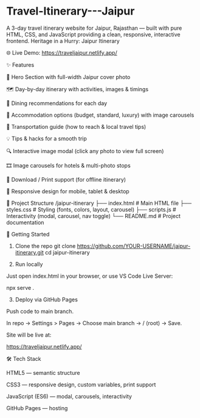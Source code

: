 # Travel-Itinerary---Jaipur
A 3-day travel itinerary website for Jaipur, Rajasthan — built with pure HTML, CSS, and JavaScript providing a clean, responsive, interactive frontend.
Heritage in a Hurry: Jaipur Itinerary

🌐 Live Demo: https://traveljaipur.netlify.app/

✨ Features

📸 Hero Section with full-width Jaipur cover photo

🗺️ Day-by-day itinerary with activities, images & timings

🍴 Dining recommendations for each day

🏨 Accommodation options (budget, standard, luxury) with image carousels

🚌 Transportation guide (how to reach & local travel tips)

💡 Tips & hacks for a smooth trip

🔍 Interactive image modal (click any photo to view full screen)

🎞️ Image carousels for hotels & multi-photo stops

📑 Download / Print support (for offline itinerary)

📱 Responsive design for mobile, tablet & desktop

📂 Project Structure
/jaipur-itinerary
  ├── index.html      # Main HTML file
  ├── styles.css      # Styling (fonts, colors, layout, carousel)
  ├── scripts.js      # Interactivity (modal, carousel, nav toggle)
  └── README.md       # Project documentation

🚀 Getting Started
1. Clone the repo
git clone https://github.com/YOUR-USERNAME/jaipur-itinerary.git
cd jaipur-itinerary

2. Run locally

Just open index.html in your browser, or use VS Code Live Server:

npx serve .

3. Deploy via GitHub Pages

Push code to main branch.

In repo → Settings > Pages → Choose main branch → / (root) → Save.

Site will be live at:

https://traveljaipur.netlify.app/

🛠️ Tech Stack

HTML5 — semantic structure

CSS3 — responsive design, custom variables, print support

JavaScript (ES6) — modal, carousels, interactivity

GitHub Pages — hosting

